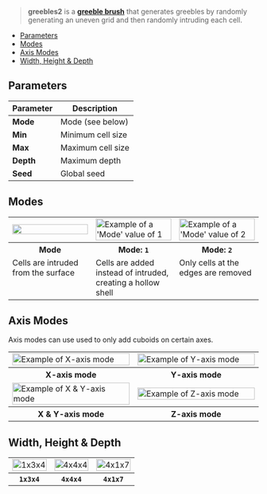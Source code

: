 > **greebles2** is a **[greeble brush](Greeble-Brushes)** that generates greebles by randomly generating an uneven grid and then randomly intruding each cell.

<!-- TOC -->
- [Parameters](#parameters)
- [Modes](#modes)
- [Axis Modes](#axis-modes)
- [Width, Height & Depth](#width-height--depth)

## Parameters

Parameter | Description
--------- | -----------
**Mode** | Mode (see below)
**Min** | Minimum cell size
**Max** | Maximum cell size
**Depth** | Maximum depth
**Seed** | Global seed


## Modes

<!-- SAMPLE greebles2_modes 3 -->
<table>
	<tr>
		<td width="33.33%"><img width="100%" src="https://s3.amazonaws.com/misc.lachlanmcdonald.com/magicavoxel-shaders/0.10.6/greebles2_mode0.jpg" alt=""></td>
		<td width="33.33%"><img width="100%" src="https://s3.amazonaws.com/misc.lachlanmcdonald.com/magicavoxel-shaders/0.10.6/greebles2_mode1.jpg" alt="Example of a 'Mode' value of 1"></td>
		<td width="33.33%"><img width="100%" src="https://s3.amazonaws.com/misc.lachlanmcdonald.com/magicavoxel-shaders/0.10.6/greebles2_mode2.jpg" alt="Example of a 'Mode' value of 2"></td>
	</tr>
	<tr>
		<th>Mode</th>
		<th>Mode: <code>1</code></th>
		<th>Mode: <code>2</code></th>
	</tr>
	<tr>
		<td valign="top">Cells are intruded from the surface</td>
		<td valign="top">Cells are added instead of intruded, creating a hollow shell</td>
		<td valign="top">Only cells at the edges are removed</td>
	</tr>
</table>
<!-- END -->

## Axis Modes

Axis modes can use used to only add cuboids on certain axes.

<!-- SAMPLE greebles2_axis 2 -->
<table>
	<tr>
		<td width="50%"><img width="100%" src="https://s3.amazonaws.com/misc.lachlanmcdonald.com/magicavoxel-shaders/0.10.6/greebles2_axis_x.jpg" alt="Example of X-axis mode"></td>
		<td width="50%"><img width="100%" src="https://s3.amazonaws.com/misc.lachlanmcdonald.com/magicavoxel-shaders/0.10.6/greebles2_axis_y.jpg" alt="Example of Y-axis mode"></td>
	</tr>
	<tr>
		<th>X-axis mode</th>
		<th>Y-axis mode</th>
	</tr>
	<tr>
		<td width="50%"><img width="100%" src="https://s3.amazonaws.com/misc.lachlanmcdonald.com/magicavoxel-shaders/0.10.6/greebles2_axis_xy.jpg" alt="Example of X &amp; Y-axis mode"></td>
		<td width="50%"><img width="100%" src="https://s3.amazonaws.com/misc.lachlanmcdonald.com/magicavoxel-shaders/0.10.6/greebles2_axis_z.jpg" alt="Example of Z-axis mode"></td>
	</tr>
	<tr>
		<th>X &amp; Y-axis mode</th>
		<th>Z-axis mode</th>
	</tr>
</table>
<!-- END -->

## Width, Height & Depth

<!-- SAMPLE greebles2_variations 3 -->
<table>
	<tr>
		<td width="33.33%"><img width="100%" src="https://s3.amazonaws.com/misc.lachlanmcdonald.com/magicavoxel-shaders/0.10.6/greebles2_axis_1x3x4.jpg" alt="1x3x4"></td>
		<td width="33.33%"><img width="100%" src="https://s3.amazonaws.com/misc.lachlanmcdonald.com/magicavoxel-shaders/0.10.6/greebles2_axis_4x4x4.jpg" alt="4x4x4"></td>
		<td width="33.33%"><img width="100%" src="https://s3.amazonaws.com/misc.lachlanmcdonald.com/magicavoxel-shaders/0.10.6/greebles2_axis_mode2_4x1x7.jpg" alt="4x1x7"></td>
	</tr>
	<tr>
		<th><code>1x3x4</code></th>
		<th><code>4x4x4</code></th>
		<th><code>4x1x7</code></th>
	</tr>
</table>
<!-- END -->
